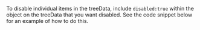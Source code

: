 To disable individual items in the treeData, include `disabled:true` within the object on the treeData that you want disabled. See the code snippet below for an example of how to do this.